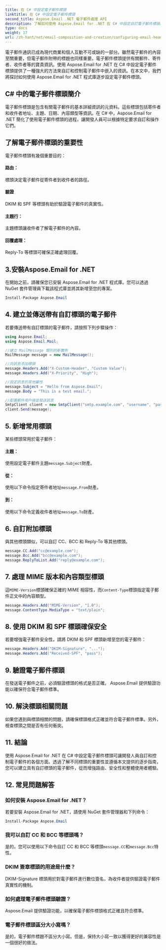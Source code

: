 ```yaml
---
title: 在 C# 中設定電子郵件標頭
linktitle: 在 C# 中設定電子郵件標頭
second_title: Aspose.Email .NET 電子郵件處理 API
description: 了解如何使用 Aspose.Email for .NET 在 C# 中設定自訂電子郵件標頭。包含原始碼的分步指南。增強電子郵件控制和安全性。
type: docs
weight: 17
url: /zh-hant/net/email-composition-and-creation/configuring-email-headers-in-csharp/
---
```


電子郵件通訊已成為現代商業和個人互動不可或缺的一部分。雖然電子郵件的內容至關重要，但電子郵件附帶的標題也同樣重要。電子郵件標頭提供有關郵件、寄件者、收件者等的寶貴資訊。使用 Aspose.Email for .NET 在 C# 中設定電子郵件標頭提供了一種強大的方法來自訂和控制電子郵件中嵌入的資訊。在本文中，我們將探討如何使用 Aspose.Email for .NET 程式庫逐步設定電子郵件標頭。

## C# 中的電子郵件標頭簡介

電子郵件標頭是包含有關電子郵件的基本詳細資訊的元資料。這些標頭包括寄件者和收件者地址、主題、日期、內容類型等資訊。在 C# 中，Aspose.Email for .NET 簡化了使用電子郵件標頭的過程，讓開發人員可以根據特定要求自訂和操作它們。

## 了解電子郵件標頭的重要性

電子郵件標頭有幾個重要目的：
#### 路由： 
標頭決定電子郵件從寄件者到收件者的路徑。
#### 驗證
DKIM 和 SPF 等標頭有助於驗證電子郵件的真實性。
#### 主題行： 
主題標頭讓收件者了解電子郵件的內容。
#### 回覆處理： 
Reply-To 等標頭可確保正確處理回覆。

## 3.安裝Aspose.Email for .NET

在開始之前，請確保您已安裝 Aspose.Email for .NET 程式庫。您可以透過 NuGet 套件管理員下載該程式庫並將其新增至您的專案。

```csharp
Install-Package Aspose.Email
```

## 4. 建立並傳送帶有自訂標頭的電子郵件

若要傳送帶有自訂標頭的電子郵件，請按照下列步驟操作：

```csharp
using Aspose.Email;
using Aspose.Email.Mail;

//建立 MailMessage 類別的新實例
MailMessage message = new MailMessage();

//向訊息添加標頭
message.Headers.Add("X-Custom-Header", "Custom Value");
message.Headers.Add("X-Priority", "High");

//設定訊息的其他屬性
message.Subject = "Hello from Aspose.Email";
message.Body = "This is a test email.";

//配置郵件用戶端並發送訊息
SmtpClient client = new SmtpClient("smtp.example.com", "username", "password");
client.Send(message);
```

## 5. 新增常用標頭

某些標頭常用於電子郵件：

#### 主題： 
使用設定電子郵件主題`message.Subject`財產。
#### 從： 
使用以下命令指定寄件者地址`message.From`財產。
#### 到： 
使用以下命令定義收件者地址`message.To`財產。

## 6. 自訂附加標頭

與其他標頭類似，可以自訂 CC、BCC 和 Reply-To 等其他標頭。

```csharp
message.CC.Add("cc@example.com");
message.Bcc.Add("bcc@example.com");
message.ReplyToList.Add("reply@example.com");
```

## 7. 處理 MIME 版本和內容類型標頭

這`MIME-Version`標頭確保正確的 MIME 相容性，而`Content-Type`標頭指定電子郵件正文中的內容類型。

```csharp
message.Headers.Add("MIME-Version", "1.0");
message.ContentType.MediaType = "text/plain";
```

## 8. 使用 DKIM 和 SPF 標頭確保安全

若要增強電子郵件安全性，請將 DKIM 和 SPF 標頭新增至您的電子郵件：

```csharp
message.Headers.Add("DKIM-Signature", "...");
message.Headers.Add("Received-SPF", "pass");
```

## 9. 驗證電子郵件標頭

在發送電子郵件之前，必須驗證標頭的格式是否正確。 Aspose.Email 提供驗證功能以確保符合電子郵件標準。

## 10. 解決標頭相關問題

如果您遇到與標頭相關的問題，請確保標頭格式正確並符合電子郵件標準。另外，檢查標頭之間是否有任何衝突。

## 11. 結論

使用 Aspose.Email for .NET 在 C# 中設定電子郵件標頭可讓開發人員自訂和控制電子郵件的各個方面。透過了解不同標頭的重要性並遵循本文提供的逐步指南，您可以建立具有自訂標頭的電子郵件，從而增強路由、安全性和整體使用者體驗。

## 12. 常見問題解答

### 如何安裝 Aspose.Email for .NET？

若要安裝 Aspose.Email for .NET，請使用 NuGet 套件管理器和下列命令：
```csharp
Install-Package Aspose.Email
```

### 我可以自訂 CC 和 BCC 等標頭嗎？

是的，您可以使用以下命令自訂 CC 和 BCC 等標頭`message.CC`和`message.Bcc`特性。

### DKIM 簽章標頭的用途是什麼？

DKIM-Signature 標頭用於對電子郵件進行數位簽名，為收件者提供驗證電子郵件真實性的機制。

### 如何處理電子郵件標頭驗證？

Aspose.Email 提供驗證功能，以確保電子郵件標頭格式正確且符合標準。

### 電子郵件標頭區分大小寫嗎？

是的，電子郵件標題不區分大小寫。但是，保持大小寫一致以獲得更好的兼容性是一個很好的做法。